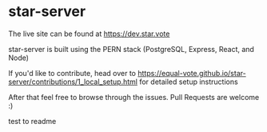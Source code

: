 # star-server

The live site can be found at https://dev.star.vote

star-server is built using the PERN stack (PostgreSQL, Express, React, and Node)

If you'd like to contribute, head over to https://equal-vote.github.io/star-server/contributions/1_local_setup.html for detailed setup instructions

After that feel free to browse through the issues. Pull Requests are welcome :)

test to readme

